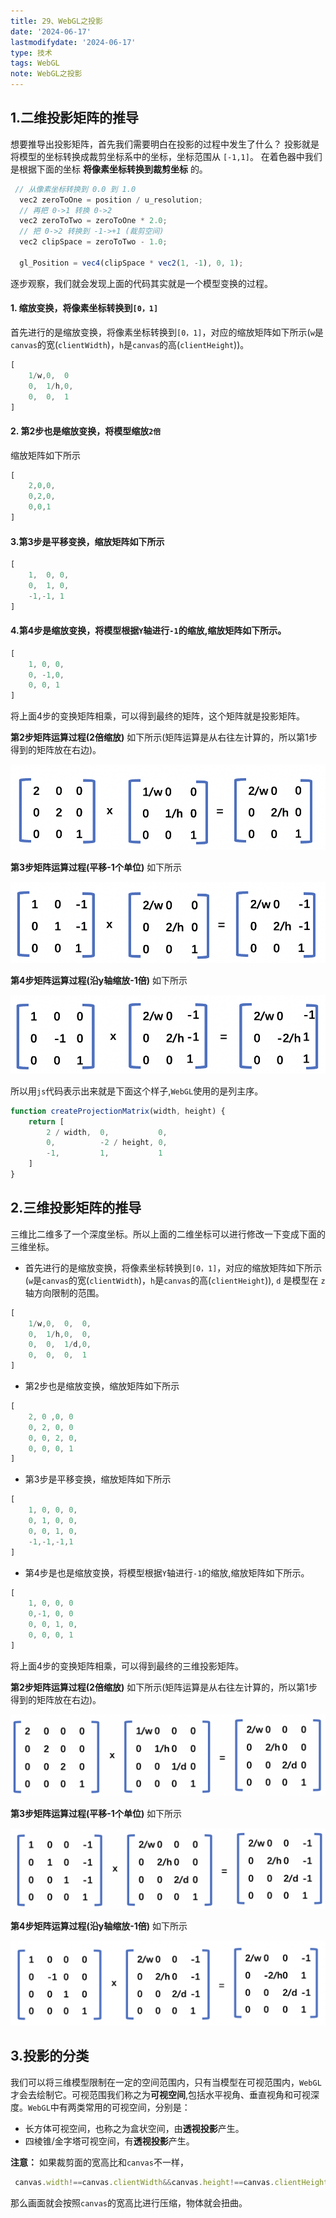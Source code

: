 ```yaml
---
title: 29、WebGL之投影
date: '2024-06-17'
lastmodifydate: '2024-06-17'
type: 技术
tags: WebGL
note: WebGL之投影
---
```

## 1.二维投影矩阵的推导
想要推导出投影矩阵，首先我们需要明白在投影的过程中发生了什么？
投影就是将模型的坐标转换成裁剪坐标系中的坐标，坐标范围从 `[-1,1]`。
在着色器中我们是根据下面的坐标  **将像素坐标转换到裁剪坐标** 的。
```js
 // 从像素坐标转换到 0.0 到 1.0
  vec2 zeroToOne = position / u_resolution;
  // 再把 0->1 转换 0->2
  vec2 zeroToTwo = zeroToOne * 2.0;
  // 把 0->2 转换到 -1->+1 (裁剪空间)
  vec2 clipSpace = zeroToTwo - 1.0;
 
  gl_Position = vec4(clipSpace * vec2(1, -1), 0, 1);
```
逐步观察，我们就会发现上面的代码其实就是一个模型变换的过程。
#### 1. 缩放变换，将像素坐标转换到`[0，1]`
首先进行的是缩放变换，将像素坐标转换到`[0，1]`，对应的缩放矩阵如下所示(`w`是`canvas`的宽(`clientWidth`)，`h`是`canvas`的高(`clientHeight`))。
```js
[
    1/w,0,  0
    0,  1/h,0,
    0,  0,  1
]
```
#### 2. 第2步也是缩放变换，将模型缩放`2倍`
缩放矩阵如下所示
```js
[
    2,0,0,
    0,2,0,
    0,0,1
]
```
#### 3.第3步是平移变换，缩放矩阵如下所示
```js
[
    1,  0, 0,
    0,  1, 0,
    -1,-1, 1
]
```
#### 4.第4步是缩放变换，将模型根据`Y`轴进行`-1`的缩放,缩放矩阵如下所示。
```js
[
    1, 0, 0,
    0, -1,0,
    0, 0, 1
]
```
将上面4步的变换矩阵相乘，可以得到最终的矩阵，这个矩阵就是投影矩阵。


**第2步矩阵运算过程(2倍缩放)** 如下所示(矩阵运算是从右往左计算的，所以第1步得到的矩阵放在右边)。

<img src='../../images/webgl/2维投影矩阵推导1.png'>

**第3步矩阵运算过程(平移-1个单位)** 如下所示

<img src='../../images/webgl/2维投影矩阵推导2.png'>

**第4步矩阵运算过程(沿y轴缩放-1倍)** 如下所示

<img src='../../images/webgl/2维投影矩阵推导3.png'>

所以用`js`代码表示出来就是下面这个样子,`WebGL`使用的是列主序。
```js
function createProjectionMatrix(width, height) {
    return [
        2 / width,  0,           0,
        0,          -2 / height, 0,
        -1,         1,           1
    ]
}
```

## 2.三维投影矩阵的推导

三维比二维多了一个深度坐标。所以上面的二维坐标可以进行修改一下变成下面的三维坐标。
+ 首先进行的是缩放变换，将像素坐标转换到`[0，1]`，对应的缩放矩阵如下所示(`w`是`canvas`的宽(`clientWidth`)，`h`是`canvas`的高(`clientHeight`)), `d` 是模型在 `z` 轴方向限制的范围。
```js
[
    1/w,0,  0,  0,
    0,  1/h,0,  0,
    0,  0,  1/d,0,
    0,  0,  0,  1
]
```
+ 第2步也是缩放变换，缩放矩阵如下所示
```js
[
    2, 0 ,0, 0
    0, 2, 0, 0
    0, 0, 2, 0,
    0, 0, 0, 1
]
```
+ 第3步是平移变换，缩放矩阵如下所示
```js
[
    1, 0, 0, 0,
    0, 1, 0, 0,
    0, 0, 1, 0,
    -1,-1,-1,1
]
```
+ 第4步是也是缩放变换，将模型根据`Y`轴进行`-1`的缩放,缩放矩阵如下所示。
```js
[
    1, 0, 0, 0
    0,-1, 0, 0
    0, 0, 1, 0,
    0, 0, 0, 1
]
```
将上面4步的变换矩阵相乘，可以得到最终的三维投影矩阵。

**第2步矩阵运算过程(2倍缩放)** 如下所示(矩阵运算是从右往左计算的，所以第1步得到的矩阵放在右边)。

<img src='../../images/webgl/3维投影矩阵推导1.png'>

**第3步矩阵运算过程(平移-1个单位)** 如下所示

<img src='../../images/webgl/3维投影矩阵推导2.png'>

**第4步矩阵运算过程(沿y轴缩放-1倍)** 如下所示

<img src='../../images/webgl/3维投影矩阵推导3.png'>

## 3.投影的分类
我们可以将三维模型限制在一定的空间范围内，只有当模型在可视范围内，`WebGL`才会去绘制它。可视范围我们称之为**可视空间**,包括水平视角、垂直视角和可视深度。`WebGL`中有两类常用的可视空间，分别是：
+ 长方体可视空间，也称之为盒状空间，由**透视投影**产生。
+ 四棱锥/金字塔可视空间，有**透视投影**产生。

**注意：** 如果裁剪面的宽高比和`canvas`不一样，
```js
 canvas.width!==canvas.clientWidth&&canvas.height!==canvas.clientHeight
```
那么画面就会按照`canvas`的宽高比进行压缩，物体就会扭曲。


<Valine></Valine>